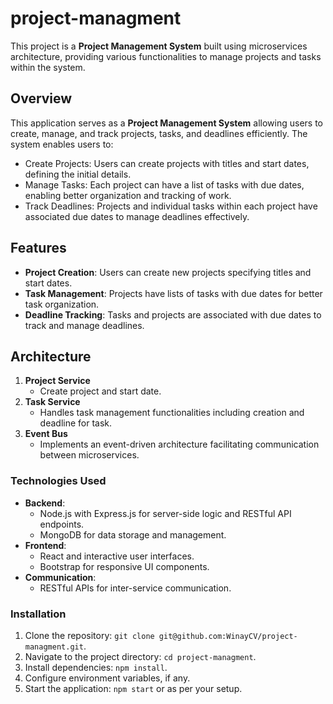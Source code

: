 # project-managment

This project is a **Project Management System** built using microservices architecture, providing various functionalities to manage projects and tasks within the system.

## Overview

This application serves as a **Project Management System** allowing users to create, manage, and track projects, tasks, and deadlines efficiently. The system enables users to:

- Create Projects: Users can create projects with titles and start dates, defining the initial details.
- Manage Tasks: Each project can have a list of tasks with due dates, enabling better organization and tracking of work.
- Track Deadlines: Projects and individual tasks within each project have associated due dates to manage deadlines effectively.


## Features

- **Project Creation**: Users can create new projects specifying titles and start dates.
- **Task Management**: Projects have lists of tasks with due dates for better task organization.
- **Deadline Tracking**: Tasks and projects are associated with due dates to track and manage deadlines.

## Architecture

1. **Project Service**
   - Create project and start date.
2. **Task Service**
   - Handles task management functionalities including creation and deadline for task.
3. **Event Bus**
   - Implements an event-driven architecture facilitating communication between microservices.



### Technologies Used

- **Backend**:
  - Node.js with Express.js for server-side logic and RESTful API endpoints.
  - MongoDB for data storage and management.
- **Frontend**:
  - React and interactive user interfaces.
  - Bootstrap for responsive UI components.
- **Communication**:
  - RESTful APIs for inter-service communication.

### Installation

1. Clone the repository: `git clone git@github.com:WinayCV/project-managment.git`.
2. Navigate to the project directory: `cd project-managment`.
3. Install dependencies: `npm install`.
4. Configure environment variables, if any.
5. Start the application: `npm start` or as per your setup.






